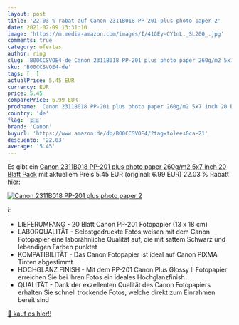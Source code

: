```yaml
---
layout: post
title: '22.03 % rabat auf Canon 2311B018 PP-201 plus photo paper 2'
date: 2021-02-09 13:31:10
image: 'https://m.media-amazon.com/images/I/41GEy-CY1nL._SL200_.jpg'
comments: true
category: ofertas
author: ring
slug: 'B00CCSVOE4-de Canon 2311B018 PP-201 plus photo paper 260g/m2 5x7 inch 20...'
sku: 'B00CCSVOE4-de'
tags: [  ]
actualPrice: 5.45 EUR
currency: EUR
price: 5.45
comparePrice: 6.99 EUR
prodname: 'Canon 2311B018 PP-201 plus photo paper 260g/m2 5x7 inch 20 Blatt Pack'
country: 'de'
flag: '🇩🇪'
brand: 'Canon'
buyurl: 'https://www.amazon.de/dp/B00CCSVOE4/?tag=tolees0ca-21'
descuento: '22.03'
average: '5.45'
---
```


Es gibt ein [Canon 2311B018 PP-201 plus photo paper 260g/m2 5x7 inch 20 Blatt Pack](https://www.amazon.de/dp/B00CCSVOE4/?tag=tolees0ca-21) mit aktuellem Preis 5.45 EUR (original: 6.99 EUR) 22.03 % Rabatt hier:

[![Canon 2311B018 PP-201 plus photo paper 2](https://m.media-amazon.com/images/I/41GEy-CY1nL._SL200_.jpg)](https://www.amazon.de/dp/B00CCSVOE4/?tag=tolees0ca-21)

ℹ️:

- LIEFERUMFANG - 20 Blatt Canon PP-201 Fotopapier (13 x 18 cm)
- LABORQUALITÄT - Selbstgedruckte Fotos weisen mit dem Canon Fotopapier eine laborähnliche Qualität auf, die mit sattem Schwarz und lebendigen Farben punktet
- KOMPATIBILITÄT - Das Canon Fotopapier ist ideal auf Canon PIXMA Tinten abgestimmt
- HOCHGLANZ FINISH - Mit dem PP-201 Canon Plus Glossy ll Fotopapier erreichen Sie bei Ihren Fotos ein ideales Hochglanzfinish
- QUALITÄT - Dank der exzellenten Qualität des Canon Fotopapiers erhalten Sie schnell trockende Fotos, welche direkt zum Einrahmen bereit sind

[🛒 kauf es hier!!](https://www.amazon.de/dp/B00CCSVOE4/?tag=tolees0ca-21)
